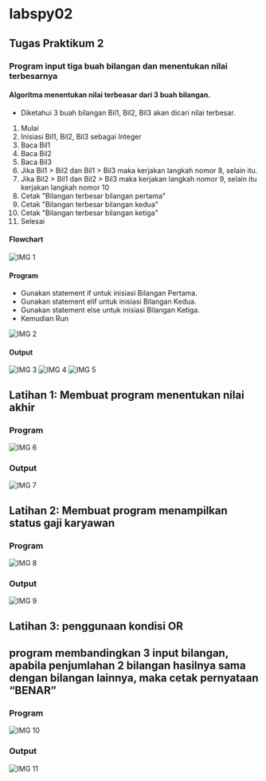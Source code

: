# labspy02
## Tugas Praktikum 2
### Program input tiga buah bilangan dan menentukan nilai terbesarnya
#### Algoritma menentukan nilai terbeasar dari 3 buah bilangan.
- Diketahui 3 buah bilangan Bil1, Bil2, Bil3 akan dicari nilai terbesar.

1. Mulai
2. Inisiasi Bil1, Bil2, Bil3 sebagai Integer
3. Baca Bil1
4. Baca Bil2
5. Baca Bil3
6. Jika Bil1 > Bil2 dan Bil1 > Bil3 maka kerjakan langkah nomor 8, selain itu.
7. Jika Bil2 > Bil1 dan Bil2 > Bil3 maka kerjakan langkah nomor 9, selain itu kerjakan langkah nomor 10
8. Cetak "Bilangan terbesar bilangan pertama"
9. Cetak "Bilangan terbesar bilangan kedua"
10. Cetak "Bilangan terbesar bilangan ketiga"
11. Selesai
#### Flowchart
![IMG 1](screenshoot/flowcart.png)
#### Program
- Gunakan statement if untuk inisiasi Bilangan Pertama.
- Gunakan statement elif untuk inisiasi Bilangan Kedua.
- Gunakan statement else untuk inisiasi Bilangan Ketiga.
- Kemudian Run

![IMG 2](screenshoot/TugasP2.png)
#### Output
![IMG 3](screenshoot/TugasP2.1.png)
![IMG 4](screenshoot/TugasP2.2.png)
![IMG 5](screenshoot/TugasP2.3.png)

## Latihan 1: Membuat program menentukan nilai akhir
### Program
![IMG 6](screenshoot/Latihan1.1.png)
### Output
![IMG 7](screenshoot/Latihan1.2.png)

## Latihan 2: Membuat program menampilkan status gaji karyawan
### Program
![IMG 8](screenshoot/Latihan2.1.png)
### Output
![IMG 9](screenshoot/Latihan2.2.png)

## Latihan 3: penggunaan kondisi OR
## program membandingkan 3 input bilangan, apabila penjumlahan 2 bilangan hasilnya sama dengan bilangan lainnya, maka cetak pernyataan “BENAR”
### Program
![IMG 10](screenshoot/Latihan3.1.png)
### Output
![IMG 11](screenshoot/Latihan3.2.png)
